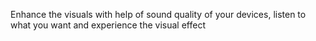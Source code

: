 Enhance the visuals with help of sound quality of your devices, listen to what you want and experience the visual effect
